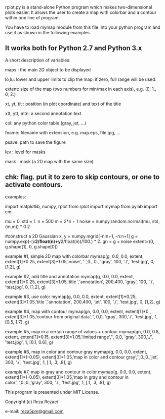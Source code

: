 rplot.py is a stand-alone Python program which makes 
two-dimensional plots easier. 
It allows the user to create a map with colorbar and
a contour within one line of program.

You have to load mymap module from this file into your python program 
and use it as shown  in the following examples.

It works both for Python 2.7 and Python 3.x
--------------------------------------------
A short description of variables:

maps : the main 2D object to be displayed

lo,lu: lower and upper limits to clip the map. if zero, full range will be used. 

extent: size of the map (two numbers for min/max in each axis), e.g. (0, 1., 0, 2.)

xt, yt, tit : position (in plot coordinate) and text of the title

xtt, ytt, mtn: a second annotation text

col: any python color table (gray, jet, ...)

fname: filename with extension, e.g. map.eps, file.jpg, ...

psave: path to save the figure

lev  : level for masks

mask : mask (a 2D map with the same size)

chk: flag. put it to zero to skip contours, or one to activate contours.
------------------------------------------------------------------------

examples:

import matplotlib, numpy, rplot
from rplot import mymap
from pylab import cm

mu = 0.
std = 1.
n = 500
m = 2*n + 1
noise = numpy.random.normal(mu, std, (m,m)) * 0.2

#construct a 2D Gaussian
x, y = numpy.mgrid[-n:n+1, -n:n+1]
g = numpy.exp(-(x**2/float(n)+y**2/float(n))/100.) * 2.
gn = g + noise
extent=(0, g.shape[1], 0, g.shape[0])


example #1, simple 2D map with colorbar
mymap(g, 0.0, 0.0, extent, extent[1]*0.25, extent[3]*1.05,'noise', ' ',0., 0., 'gray', 100, './', 'test.jpg', 0, [1,2], g)


example #2, add title and annotation
mymap(g, 0.0, 0.0, extent, extent[1]*0.25, extent[3]*1.05,'title ','annotation', 200,400, 'gray', 100, './', 'test.jpg', 0, [1,2], g)


example #3, use color
mymap(g, 0.0, 0.0, extent, extent[1]*0.25, extent[3]*1.05,'title ','annotation', 200,400, 'jet', 100, './', 'test.jpg', 0, [1,2], g)


example #4, map with contour
mymap(gn, 0.0, 0.0, extent, extent[1]*0., extent[3]*1.05,'contour from original data','', 0,0, 'gray', 300,'./', 'test.jpg', 1, [0.5, 1.7], g)


example #5, map in a certain range of values + contour
mymap(gn, 0.0, 0.8, extent, extent[1]*0.15, extent[3]*1.05,'limited range','', 0,0, 'gray', 300,'./', 'test.jpg', 1, [0.1, 0.6], g)


example #6, map in color and contour gray
mymap(g, 0.0, 0.0, extent, extent[1]*(-0.05), extent[3]*1.05,'map in color and contour gray','',0.,0.,'jet', 300, './', 'test.jpg', 1, [.1, .3, .8], g)


example #7, map in gray and contour in color
mymap(g, 0.0, 0.0, extent, extent[1]*(-0.05), extent[3]*1.05,'map in gray and contour in color','',0.,0.,'gray', 300, './', 'test.jpg', 1, [.1, .3, .8], g)


This program is presented under MIT License. 

Copyright (c) Reza Rezaei

e-mail: reza5pm@gmail.com